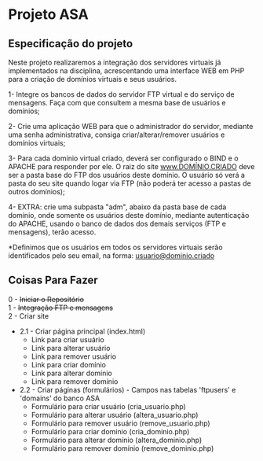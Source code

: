 # Projeto ASA

## Especificação do projeto
Neste projeto realizaremos a integração dos servidores virtuais já implementados na disciplina, acrescentando uma interface WEB em PHP para a criação de domínios virtuais e seus usuários.

1- Integre os bancos de dados do servidor FTP virtual e do serviço de mensagens. Faça com que consultem a mesma base de usuários e domínios;

2- Crie uma aplicação WEB para que o administrador do servidor, mediante uma senha administrativa, consiga criar/alterar/remover usuários e domínios virtuais;

3- Para cada domínio virtual criado, deverá ser configurado o BIND e o APACHE para responder por ele. O raiz do site www.DOMÍNIO.CRIADO deve ser a pasta base do FTP dos usuários deste domínio. O usuário só verá a pasta do seu site quando logar via FTP (não poderá ter acesso a pastas de outros domínios);

4- EXTRA: crie uma subpasta "adm", abaixo da pasta base de cada domínio, onde somente os usuários deste domínio, mediante autenticação do APACHE, usando o banco de dados dos demais serviços (FTP e mensagens), terão acesso.

*Definimos que os usuários em todos os servidores virtuais serão identificados pelo seu email, na forma: usuario@dominio.criado

## Coisas Para Fazer
0 - ~~Iniciar o Repositório~~  
1 - ~~Integração FTP e mensagens~~  
2 - Criar site  
 * 2.1 - Criar página principal (index.html)  
   * Link para criar usuário  
   * Link para alterar usuário  
   * Link para remover usuário  
   * Link para criar domínio  
   * Link para alterar domínio  
   * Link para remover domínio  
 * 2.2 - Criar páginas (formulários) - Campos nas tabelas 'ftpusers' e 'domains' do banco ASA  
   * Formulário para criar usuário (cria_usuario.php)  
   * Formulário para alterar usuário (altera_usuario.php)  
   * Formulário para remover usuário (remove_usuario.php)  
   * Formulário para criar domínio (cria_dominio.php)  
   * Formulário para alterar domínio (altera_dominio.php)  
   * Formulário para remover domínio (remove_dominio.php)  
